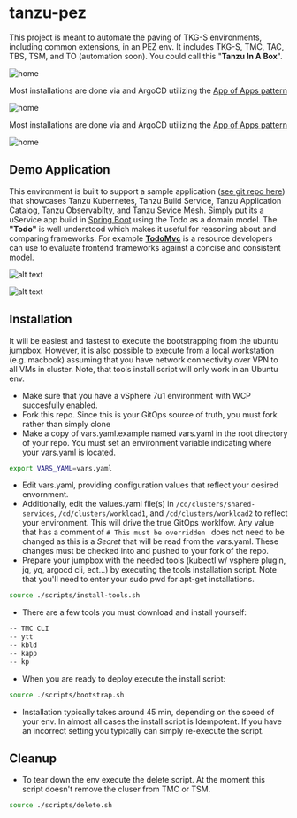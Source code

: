 # tanzu-pez
This project is meant to automate the paving of TKG-S environments, including common extensions, in an PEZ env.  It includes TKG-S, TMC, TAC, TBS, TSM, and TO (automation soon).  You could call this "__Tanzu In A Box__".  


![home](https://gitlab.com/azwickey/tanzu-pez/-/raw/master/images/PEZ-Demo.png "arch")

Most installations are done via and ArgoCD utilizing the [App of Apps pattern](https://argoproj.github.io/argo-cd/operator-manual/cluster-bootstrapping/)


![home](https://gitlab.com/azwickey/tanzu-pez/-/raw/master/images/argo.png "argo")

Most installations are done via and ArgoCD utilizing the [App of Apps pattern](https://argoproj.github.io/argo-cd/operator-manual/cluster-bootstrapping/)


![home](https://gitlab.com/azwickey/tanzu-pez/-/raw/master/images/argo.png "argo")

## Demo Application 

This environment is built to support a sample application ([see git repo here](https://gitlab.com/azwickey/todos)) that showcases Tanzu Kubernetes, Tanzu Build Service, Tanzu Application Catalog, Tanzu Observabilty, and Tanzu Sevice Mesh.  Simply put its a uService app build in [Spring Boot](http://spring.io/projects/spring-boot) using the Todo as a domain model. The **"Todo"** is well understood which makes it useful for reasoning about and comparing frameworks.  For example [**TodoMvc**](http://todomvc.com) is a resource developers can use to evaluate frontend frameworks against a concise and consistent model.

![alt text](https://gitlab.com/azwickey/todos/-/raw/master/images/flow.png "Flow")

![alt text](https://gitlab.com/azwickey/todos/-/raw/master/images/app.png "Screenshot")


## Installation
It will be easiest and fastest to execute the bootstrapping from the ubuntu jumpbox.  However, it is also possible to execute from a local workstation (e.g. macbook) assuming that you have network connectivity over VPN to all VMs in cluster.  Note, that tools install script will only work in an Ubuntu env.

- Make sure that you have a vSphere 7u1 environment with WCP succesfully enabled.
- Fork this repo.  Since this is your GitOps source of truth, you must fork rather than simply clone
- Make a copy of vars.yaml.example named vars.yaml in the root directory of your repo. You must set an environment variable indicating where your vars.yaml is located.
```bash
export VARS_YAML=vars.yaml 
```
- Edit vars.yaml, providing configuration values that reflect your desired envornment.
- Additionally, edit the values.yaml file(s) in `/cd/clusters/shared-services`, `/cd/clusters/workload1`, and `/cd/clusters/workload2` to reflect your environment.  This will drive the true GitOps worklfow.  Any value that has a comment of `# This must be overridden ` does not need to be changed as this is a _Secret_ that will be read from the vars.yaml.  These changes must be checked into and pushed to your fork of the repo.
- Prepare your jumpbox with the needed tools (kubectl w/ vsphere plugin, jq, yq, argocd cli, ect...) by executing the tools installation script.  Note that you'll need to enter your sudo pwd for apt-get installations.
```bash
source ./scripts/install-tools.sh
```
- There are a few tools you must download and install yourself:
```bash
-- TMC CLI
-- ytt
-- kbld
-- kapp
-- kp
```

- When you are ready to deploy execute the install script:
```bash
source ./scripts/bootstrap.sh
```
- Installation typically takes around 45 min, depending on the speed of your env.  In almost all cases the install script is Idempotent.  If you have an incorrect setting you typically can simply re-execute the script.

## Cleanup
- To tear down the env execute the delete script.  At the moment this script doesn't remove the cluser from TMC or TSM.
```bash
source ./scripts/delete.sh
```